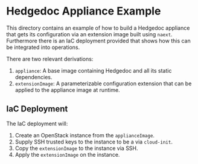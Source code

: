 # Hedgedoc Appliance Example

This directory contains an example of how to build a Hedgedoc appliance that gets its configuration via an extension image built using `naext`.
Furthermore there is an IaC deployment provided that shows how this can be integrated into operations.

There are two relevant derivations:

1.  `appliance`: A base image containing Hedgedoc and all its static dependencies.
2.  `extensionImage`: A parameterizable configuration extension that can be applied to the appliance image at runtime.

## IaC Deployment

The IaC deployment will:

1.  Create an OpenStack instance from the `applianceImage`.
2.  Supply SSH trusted keys to the instance to be a via `cloud-init`.
3.  Copy the `extensionImage` to the instance via SSH.
4.  Apply the `extensionImage` on the instance.

